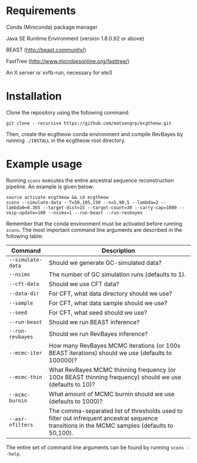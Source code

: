# Requirements

Conda (Miniconda) package manager

Java SE Runtime Environment (version 1.8.0.92 or above)

BEAST (http://beast.community/)

FastTree (http://www.microbesonline.org/fasttree/)

An X server or xvfb-run, necessary for ete3

# Installation

Clone the repository using the following command:

    git clone --recursive https://github.com/matsengrp/ecgtheow.git

Then, create the ecgtheow conda environment and compile RevBayes by running `./INSTALL` in the ecgtheow root directory.

# Example usage

Running `scons` executes the entire ancestral sequence reconstruction pipeline.  An example is given below:

    source activate ecgtheow && cd ecgtheow
    scons --simulate-data --T=50,105,150 --n=5,90,5 --lambda=2 --lambda0=0.365 --target-dist=15 --target-count=30 --carry-cap=1000 --skip-update=100 --nsims=1 --run-beast --run-revbayes

Remember that the conda environment must be activated before running `scons`.
The most important command line arguments are described in the following table:

| Command | Description |
| ---     | ---         |
| `--simulate-data` | Should we generate GC-simulated data? |
| `--nsims` | The number of GC simulation runs (defaults to 1). |
| `--cft-data` | Should we use CFT data? |
| `--data-dir` | For CFT, what data directory should we use? |
| `--sample` | For CFT, what data sample should we use? |
| `--seed` | For CFT, what seed should we use? |
| `--run-beast` | Should we run BEAST inference? |
| `--run-revbayes` | Should we run RevBayes inference? |
| `--mcmc-iter` | How many RevBayes MCMC iterations (or 100x BEAST iterations) should we use (defaults to 100000)? |
| `--mcmc-thin` | What RevBayes MCMC thinning frequency (or 100x BEAST thinning frequency) should we use (defaults to 10)? |
| `--mcmc-burnin` | What amount of MCMC burnin should we use (defaults to 1000)? |
| `--asr-nfilters` | The comma-separated list of thresholds used to filter out infrequent ancestral sequence transitions in the MCMC samples (defaults to 50,100). |

The entire set of command line arguments can be found by running `scons --help`.
